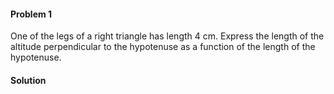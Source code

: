 <div class="alert alert-warning" role="alert">
<h4 class="alert-heading">Problem 1</h4>

One of the legs of a right triangle has length $4$ cm. Express the length of the altitude  perpendicular to the hypotenuse as a function of the length of the hypotenuse.

</div>

<div class="alert alert-success" role="alert">
<h4 class="alert-heading">Solution</h4>



</div>

